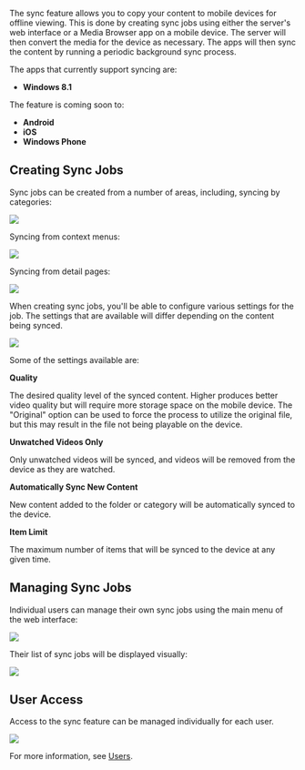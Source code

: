 The sync feature allows you to copy your content to mobile devices for offline viewing. This is done by creating sync jobs using either the server's web interface or a Media Browser app on a mobile device. The server will then convert the media for the device as necessary. The apps will then sync the content by running a periodic background sync process.

The apps that currently support syncing are:

* **Windows 8.1**

The feature is coming soon to:

* **Android**
* **iOS**
* **Windows Phone**

## Creating Sync Jobs

Sync jobs can be created from a number of areas, including, syncing by categories:

![](images/server/sync1.png)

Syncing from context menus:

![](images/server/sync2.png)

Syncing from detail pages:

![](images/server/sync3.png)

When creating sync jobs, you'll be able to configure various settings for the job. The settings that are available will differ depending on the content being synced. 

![](images/server/sync4.png)

Some of the settings available are:

**Quality**

The desired quality level of the synced content. Higher produces better video quality but will require more storage space on the mobile device. The "Original" option can be used to force the process to utilize the original file, but this may result in the file not being playable on the device. 

**Unwatched Videos Only**

Only unwatched videos will be synced, and videos will be removed from the device as they are watched.

**Automatically Sync New Content**

New content added to the folder or category will be automatically synced to the device.

**Item Limit**

The maximum number of items that will be synced to the device at any given time.

## Managing Sync Jobs

Individual users can manage their own sync jobs using the main menu of the web interface:

![](images/server/sync5.png)

Their list of sync jobs will be displayed visually:

![](images/server/sync6.png)

## User Access

Access to the sync feature can be managed individually for each user. 

![](images/server/users21.png)

For more information, see [Users](Users).